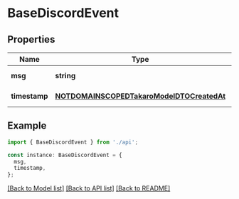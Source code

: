 # BaseDiscordEvent

## Properties

| Name          | Type                                                                                    | Description | Notes                  |
| ------------- | --------------------------------------------------------------------------------------- | ----------- | ---------------------- |
| **msg**       | **string**                                                                              |             | [default to undefined] |
| **timestamp** | [**NOTDOMAINSCOPEDTakaroModelDTOCreatedAt**](NOTDOMAINSCOPEDTakaroModelDTOCreatedAt.md) |             | [default to undefined] |

## Example

```typescript
import { BaseDiscordEvent } from './api';

const instance: BaseDiscordEvent = {
  msg,
  timestamp,
};
```

[[Back to Model list]](../README.md#documentation-for-models) [[Back to API list]](../README.md#documentation-for-api-endpoints) [[Back to README]](../README.md)
